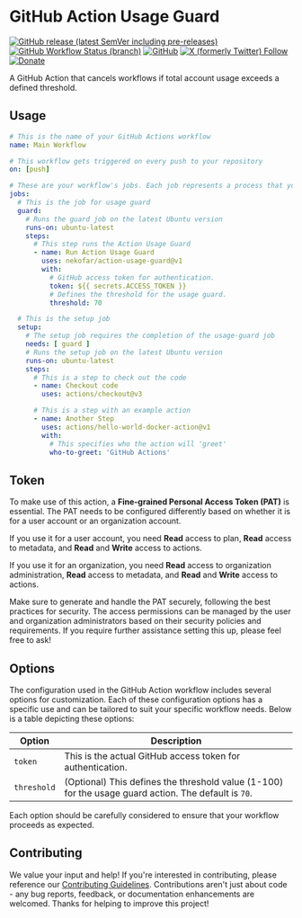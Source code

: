 # GitHub Action Usage Guard

[![GitHub release (latest SemVer including pre-releases)](https://img.shields.io/github/v/release/nekofar/action-usage-guard?include_prereleases)](https://github.com/nekofar/action-usage-guard/releases)
[![GitHub Workflow Status (branch)](https://img.shields.io/github/actions/workflow/status/nekofar/action-usage-guard/prepare.yml)](https://github.com/nekofar/action-usage-guard/actions/workflows/prepare.yml)
[![GitHub](https://img.shields.io/github/license/nekofar/action-usage-guard)](https://github.com/nekofar/action-usage-guard/blob/master/LICENSE)
[![X (formerly Twitter) Follow](https://img.shields.io/badge/follow-%40nekofar-ffffff?logo=x&style=flat)](https://x.com/nekofar)
[![Donate](https://img.shields.io/badge/donate-nekofar.crypto-a2b9bc?logo=ko-fi&logoColor=white)](https://ud.me/nekofar.crypto)

A GitHub Action that cancels workflows if total account usage exceeds a defined threshold.

## Usage

```yaml
# This is the name of your GitHub Actions workflow
name: Main Workflow

# This workflow gets triggered on every push to your repository
on: [push]

# These are your workflow's jobs. Each job represents a process that your workflow will run.
jobs:
  # This is the job for usage guard
  guard:
    # Runs the guard job on the latest Ubuntu version
    runs-on: ubuntu-latest
    steps:
      # This step runs the Action Usage Guard
      - name: Run Action Usage Guard
        uses: nekofar/action-usage-guard@v1
        with:
          # GitHub access token for authentication.
          token: ${{ secrets.ACCESS_TOKEN }}
          # Defines the threshold for the usage guard.
          threshold: 70

  # This is the setup job
  setup:
    # The setup job requires the completion of the usage-guard job
    needs: [ guard ]
    # Runs the setup job on the latest Ubuntu version
    runs-on: ubuntu-latest
    steps:
      # This is a step to check out the code
      - name: Checkout code
        uses: actions/checkout@v3

      # This is a step with an example action
      - name: Another Step
        uses: actions/hello-world-docker-action@v1
        with:
          # This specifies who the action will 'greet'
          who-to-greet: 'GitHub Actions'
```

## Token

To make use of this action, a **Fine-grained Personal Access Token (PAT)** is essential. The PAT needs to be configured differently based on whether it is for a user account or an organization account.

If you use it for a user account, you need **Read** access to plan, **Read** access to metadata, and **Read** and **Write** access to actions.

If you use it for an organization, you need **Read** access to organization administration, **Read** access to metadata, and **Read** and **Write** access to actions.

Make sure to generate and handle the PAT securely, following the best practices for security. The access permissions can be managed by the user and organization administrators based on their security policies and requirements. If you require further assistance setting this up, please feel free to ask!

## Options

The configuration used in the GitHub Action workflow includes several options for customization. Each of these
configuration options has a specific use and can be tailored to suit your specific workflow needs. Below is a table
depicting these options:

| Option       | Description                                                                                          |
|--------------|------------------------------------------------------------------------------------------------------|
| `token`      | This is the actual GitHub access token for authentication.                                           |
| `threshold`  | (Optional) This defines the threshold value (1-100) for the usage guard action. The default is `70`. |

Each option should be carefully considered to ensure that your workflow proceeds as expected.

## Contributing

We value your input and help! If you're interested in contributing, please reference
our [Contributing Guidelines](./CONTRIBUTING.md). Contributions aren't just about code - any bug reports, feedback, or
documentation enhancements are welcomed. Thanks for helping to improve this project!
